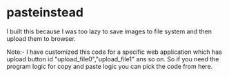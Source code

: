 # pasteinstead

I built this because I was too lazy to save images to file system and then upload them to browser.

Note:- I have customized this code for a specific web application which has upload button id "upload_file0","upload_file1" ans so on. So if you need the program logic for copy and paste logic you can pick the code from here.



